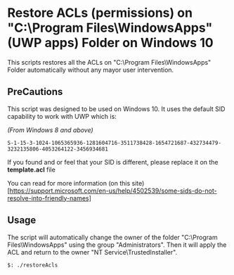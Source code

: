 # Restore ACLs (permissions) on "C:\Program Files\WindowsApps" (UWP apps) Folder on Windows 10

This scripts restores all the ACLs on "C:\Program Files\WindowsApps" Folder automatically without any mayor user intervention.

## PreCautions
This script was designed to be used on Windows 10.
It uses the default SID capability to work with UWP which is:

*(From Windows 8 and above)*

`S-1-15-3-1024-1065365936-1281604716-3511738428-1654721687-432734479-3232135806-4053264122-3456934681`

If you found and or feel that your SID is different, please replace it on the **template.acl** file

You can read for more information (on this site)[https://support.microsoft.com/en-us/help/4502539/some-sids-do-not-resolve-into-friendly-names]
## Usage
The script will automatically change the owner of the folder "C:\Program Files\WindowsApps" using the group "Administrators".
Then it will apply the ACL and return to the owner "NT Service\TrustedInstaller".

```
$: ./restoreAcls
